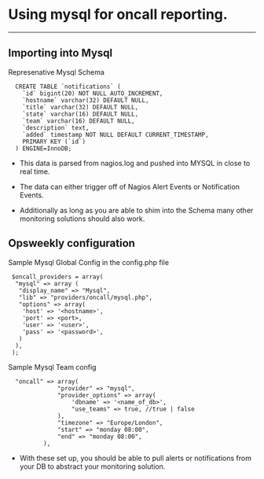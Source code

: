 # Using mysql for oncall reporting.
------------------------------------

## Importing into Mysql

Represenative Mysql Schema

```
  CREATE TABLE `notifications` (
    `id` bigint(20) NOT NULL AUTO_INCREMENT,
    `hostname` varchar(32) DEFAULT NULL,
    `title` varchar(32) DEFAULT NULL,
    `state` varchar(16) DEFAULT NULL,
    `team` varchar(16) DEFAULT NULL,
    `description` text,
    `added` timestamp NOT NULL DEFAULT CURRENT_TIMESTAMP,
    PRIMARY KEY (`id`)
  ) ENGINE=InnoDB;
```

- This data is parsed from nagios.log and pushed into MYSQL in close to real time.

- The data can either trigger off of Nagios Alert Events or Notification Events.

- Additionally as long as you are able to shim into the Schema many other monitoring solutions should also work.


## Opsweekly configuration

Sample Mysql Global Config in the config.php file

```
 $oncall_providers = array(
  "mysql" => array (
   "display_name" => "Mysql",
   "lib" => "providers/oncall/mysql.php",
   "options" => array(
    'host' => '<hostname>',
    'port' => <port>,
    'user' => '<user>',
    'pass' => '<password>',
   )
  ),
 );
```

Sample Mysql Team config


```
  "oncall" => array(
              "provider" => "mysql",
              "provider_options" => array(
                  'dbname' => '<name_of_db>',
                  "use_teams" => true, //true | false
              ),
              "timezone" => "Europe/London",
              "start" => "monday 08:00",
              "end" => "monday 08:00",
          ),
```

- With these set up, you should be able to pull alerts or notifications from your DB to abstract your monitoring solution.